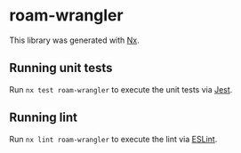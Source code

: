 # roam-wrangler

This library was generated with [Nx](https://nx.dev).

## Running unit tests

Run `nx test roam-wrangler` to execute the unit tests via [Jest](https://jestjs.io).

## Running lint

Run `nx lint roam-wrangler` to execute the lint via [ESLint](https://eslint.org/).
